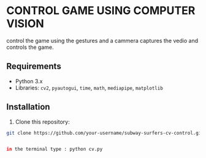 # CONTROL GAME USING COMPUTER VISION
 control the game using the gestures and a cammera captures the vedio and controls the game.

## Requirements
- Python 3.x
- Libraries: `cv2`, `pyautogui`, `time`, `math`, `mediapipe`, `matplotlib`

## Installation
   1. Clone this repository:

   ```bash
   git clone https://github.com/your-username/subway-surfers-cv-control.git


   in the terminal type : python cv.py

  

